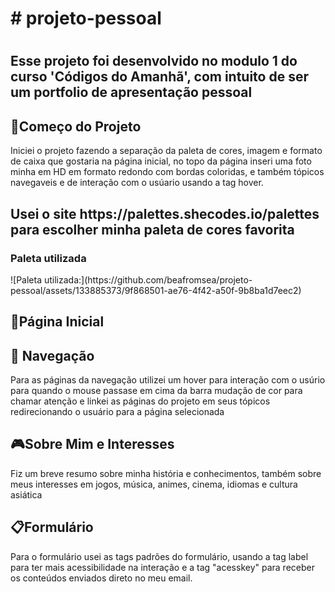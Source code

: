 <h1># projeto-pessoal<h1>
<h2>Esse projeto foi desenvolvido no modulo 1 do curso 'Códigos do Amanhã', com intuito de ser um portfolio de apresentação pessoal</h2>

<h2>🚀Começo do Projeto</h2>
Iniciei o projeto fazendo a separação da paleta de cores, imagem e formato de caixa que gostaria na página inicial, no topo da página inseri uma foto minha em HD em formato redondo com bordas coloridas, e também tópicos navegaveis e de interação com o usúario usando a tag hover.
<h2>Usei o site https://palettes.shecodes.io/palettes para escolher minha paleta de cores favorita</h2>
  <h3> Paleta utilizada</h3> 
![Paleta utilizada:](https://github.com/beafromsea/projeto-pessoal/assets/133885373/9f868501-ae76-4f42-a50f-9b8ba1d7eec2)


<h2>📃Página Inicial</h2>

<h2>🚢 Navegação</h2>
Para as páginas da navegação utilizei um hover para interação com o usúrio para quando o mouse passase em cima da barra mudação de cor para chamar atenção e linkei as páginas do projeto em seus tópicos redirecionando o usuário para a página selecionada

<h2>🎮Sobre Mim e Interesses</h2>
Fiz um breve resumo sobre minha história e conhecimentos, também sobre meus interesses em jogos, música, animes, cinema, idiomas e cultura asiática

<h2>📋Formulário</h2>
Para o formulário usei as tags padrões do formulário, usando a tag label para ter mais acessibilidade na interação e a tag "acesskey" para receber os conteúdos enviados direto no meu email.
